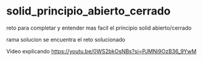 # solid_principio_abierto_cerrado

reto para completar y entender mas facil el principio solid abierto/cerrado

rama solucion se encuentra el reto solucionado

Video explicando https://youtu.be/0WS2bkOsNBs?si=PJMNi9OzB36_9YwM
